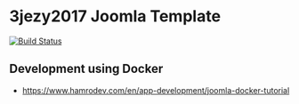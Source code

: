 # 3jezy2017 Joomla Template

[![Build Status](https://travis-ci.org/literat/3jezy-2017-joomla-template.svg?branch=master)](https://travis-ci.org/literat/3jezy-2017-joomla-template)

## Development using Docker

* https://www.hamrodev.com/en/app-development/joomla-docker-tutorial